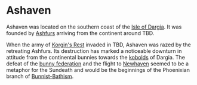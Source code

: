 # Ashaven

Ashaven was located on the southern coast of the [Isle of Dargia](./dargian_isles.md). It was founded by [Ashfurs](../races/bunnies.md) arriving from the continent around TBD.

When the army of [Korgin's Rest](./city_korgins_rest.md) invaded in TBD, Ashaven was razed by the retreating Ashfurs. Its destruction has marked a noticeable downturn in attitude
from the continental bunnies towards the [kobolds](../races/kobolds.md) of Dargia. The defeat of the [bunny federation](../factions/bunny_federation.md) and the flight
to [Newhaven](./city_newhaven.md) seemed to be a metaphor for the Sundeath and would be the beginnings of the Phoenixian branch of [Bunnist-Bathism](../faiths/bathism.md).